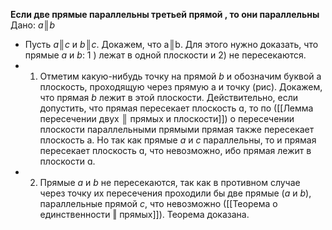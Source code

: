 **Если две прямые параллельны третьей прямой , то они параллельны**
Дано: *a*║*b*
* Пусть *а*║*с* и *b*║*с*. Докажем, что а║b. Для этого нужно доказать, что прямые *а* и *b*: 1 ) лежат в одной плоскости и 2) не пересекаются.
* 1) Отметим какую-нибудь точку на прямой *b* и обозначим буквой а плоскость, проходящую через прямую а и точку (рис). Докажем, что прямая *b* лежит в этой плоскости. Действительно, если допустить, что прямая пересекает плоскость ɑ, то по ([[Лемма пересечении двух ║ прямых и плоскости]]) о пересечении плоскости параллельными прямыми прямая также пересекает плоскость а. Но так как прямые *а* и *с* параллельны, то и прямая пересекает плоскость ɑ, что невозможно, ибо прямая лежит в плоскости ɑ.
* 2) Прямые *а* и *b* не пересекаются, так как в противном случае через точку их пересечения проходили бы две прямые (*а* и *b*), параллельные прямой *с*, что невозможно ([[Теорема о единственности ‖ прямых]]). Теорема доказана.